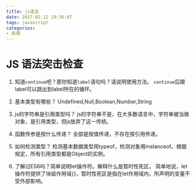 ```yaml
---
title: js语法
date: 2017-02-12 19:36:07
tags: javascript
categories:
- 前端
---
```

# JS 语法突击检查

1. 知道`continue`吧？那你知道`label`语句吗？请说明使用方法。
    `continue`后跟label可以跳出到label所在的循环。

2. 基本类型有哪些？
    Undefined,Null,Boolean,Number,String

3. js的字符串是引用类型吗？
    js的字符串不是，在大多数语言中，字符串被当做对象，是引用类型，但js放弃了这一传统。

4. 函数传参是按什么传递？
    全部是按值传递，不存在按引用传递。

5. 如何检测类型？
    检测基本数据类型用typeof，检测对象用instanceof。根据规定，所有引用类型都是Object的实例。

6. 了解过ES6吗？简单说明let操作符。解释什么是暂时性死区。
    简单地说，let操作符提供了块级作用域{}，暂时性死区是指在let作用域内，所声明的变量不受外部影响。

<!-- more -->